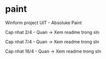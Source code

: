# paint
Winform project UIT - Absoluke Paint

Cap nhat 2/4 - Quan
-> Xem readme trong sln

Cap nhat 7/4 - Quan
-> Xem readme trong sln

Cap nhat 16/4 - Quan
-> Xem readme trong sln